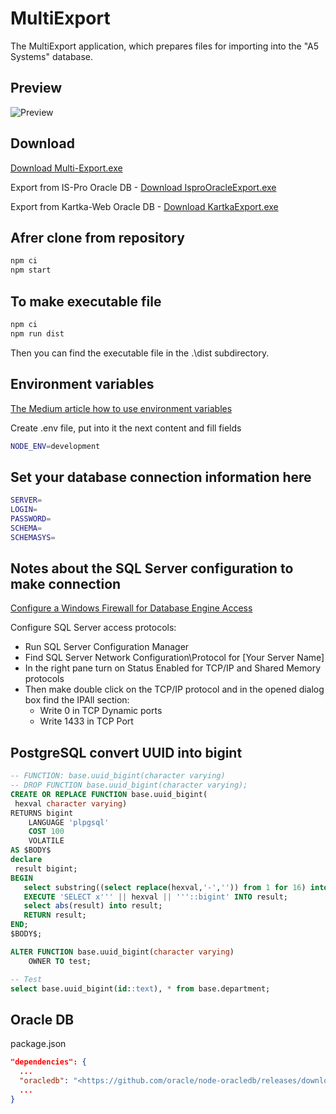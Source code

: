# MultiExport

The MultiExport application, which prepares files for importing into the "A5 Systems" database.

## Preview

![Preview](./assets/images/preview.png)

## Download

[Download Multi-Export.exe](https://drive.google.com/drive/folders/1UUKxbe4Ku08w6Qs2olWQVxBRxIJOcRia?usp=sharing)

Export from IS-Pro Oracle DB - [Download IsproOracleExport.exe](https://drive.google.com/drive/folders/1YH3mHGaI2lPrdmFOIGmQrSbS6ET-DPpl?usp=sharing)

Export from Kartka-Web Oracle DB - [Download KartkaExport.exe](https://drive.google.com/drive/folders/1RG1sIIPiWTLgNlVmzgqmt-dvI0YppmIb?usp=sharing)

## Afrer clone from repository

``` sh
npm ci
npm start
```

## To make executable file

``` sh
npm ci
npm run dist
```

Then you can find the executable file in the .\dist subdirectory.

## Environment variables

[The Medium article how to use environment variables](https://medium.com/the-node-js-collection/making-your-node-js-work-everywhere-with-environment-variables-2da8cdf6e786)

Create .env file, put into it the next content and fill fields

``` sh
NODE_ENV=development
```

## Set your database connection information here

``` sh
SERVER=
LOGIN=
PASSWORD=
SCHEMA=
SCHEMASYS=
```

## Notes about the SQL Server configuration to make connection

[Configure a Windows Firewall for Database Engine Access](https://docs.microsoft.com/en-us/sql/database-engine/configure-windows/configure-a-windows-firewall-for-database-engine-access?view=sql-server-ver15)

Configure SQL Server access protocols:

- Run SQL Server Configuration Manager
- Find SQL Server Network Configuration\Protocol for [Your Server Name]
- In the right pane turn on Status Enabled for TCP/IP and Shared Memory protocols
- Then make double click on the TCP/IP protocol and in the opened dialog box find the IPAll section:
  - Write 0 in TCP Dynamic ports
  - Write 1433 in TCP Port

## PostgreSQL convert UUID into bigint

``` SQL
-- FUNCTION: base.uuid_bigint(character varying)
-- DROP FUNCTION base.uuid_bigint(character varying);
CREATE OR REPLACE FUNCTION base.uuid_bigint(
 hexval character varying)
RETURNS bigint
    LANGUAGE 'plpgsql'
    COST 100
    VOLATILE
AS $BODY$
declare
 result bigint;
BEGIN
   select substring((select replace(hexval,'-','')) from 1 for 16) into hexval;
   EXECUTE 'SELECT x''' || hexval || '''::bigint' INTO result;
   select abs(result) into result;
   RETURN result;
END;
$BODY$;

ALTER FUNCTION base.uuid_bigint(character varying)
    OWNER TO test;
```

``` SQL
-- Test
select base.uuid_bigint(id::text), * from base.department;
```

## Oracle DB

package.json

``` JSON
"dependencies": {
  ...
  "oracledb": "<https://github.com/oracle/node-oracledb/releases/download/v6.8.0/oracledb-src-6.8.0.tgz>",
  ...
}
```
